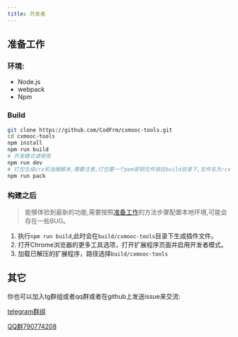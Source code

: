 ```yaml
---
title: 开发者
---
```


## 准备工作

### 环境:
* Node.js
* webpack
* Npm

### Build
```bash
git clone https://github.com/CodFrm/cxmooc-tools.git
cd cxmooc-tools
npm install
npm run build
# 开发模式请使用
npm run dev
# 打包生成crx和油猴脚本,需要注意,打包要一个pem密钥文件放在build目录下,文件名为:cxmooc-tools.pem(手动打包一次chrome浏览器会生成)
npm run pack
```

### 构建之后
> 能够体验到最新的功能,需要按照[准备工作](#准备工作)的方法步骤配置本地环境,可能会存在一些BUG。

1. 执行`npm run build`,此时会在`build/cxmooc-tools`目录下生成插件文件。
2. 打开Chrome浏览器的更多工具选项，打开扩展程序页面并启用开发者模式。
3. 加载已解压的扩展程序，路径选择`build/cxmooc-tools`

## 其它
你也可以加入tg群组或者qq群或者在github上发送issue来交流:

[telegram群组](https://t.me/joinchat/MHU8Gg2fP3Q51HLY2wqmQA)

[QQ群790774208](https://jq.qq.com/?_wv=1027&k=5e10NSV)
